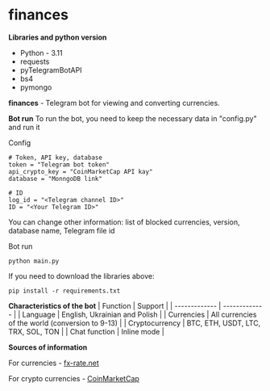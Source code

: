 # finances

**Libraries and python version**
  + Python - 3.11
  + requests
  + pyTelegramBotAPI
  + bs4
  + pymongo

**finances** - Telegram bot for viewing and converting currencies.

**Bot run**
To run the bot, you need to keep the necessary data in "config.py" and run it

Config
```
# Token, API key, database
token = "Telegram bot token"
api_crypto_key = "CoinMarketCap API kay"
database = "MonngoDB link"

# ID
log_id = "<Telegram channel ID>"
ID = "<Your Telegram ID>"
```
You can change other information: list of blocked currencies, version, database name, Telegram file id

Bot run
```
python main.py
```
If you need to download the libraries above:
```
pip install -r requirements.txt
```

**Characteristics of the bot**
| Function | Support |
| ------------- | ------------- |
| Language  | English, Ukrainian and Polish |
| Currencies | All currencies of the world (conversion to 9-13) |
| Cryptocurrency | BTC, ETH, USDT, LTC, TRX, SOL, TON |
| Chat function | Inline mode |

**Sources of information** 

For currencies - [fx-rate.net](https://fx-rate.net)

For crypto currencies - [CoinMarketCap](https://coinmarketcap.com/)
